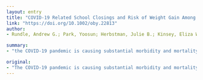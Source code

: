 ```yaml
---
layout: entry
title: "COVID-19 Related School Closings and Risk of Weight Gain Among Children"
link: "https://doi.org/10.1002/oby.22813"
author:
- Rundle, Andrew G.; Park, Yoosun; Herbstman, Julie B.; Kinsey, Eliza W.; Wang, Y. Claire

summary:
- "the COVID-19 pandemic is causing substantial morbidity and mortality, straining health care systems, shutting down economies, and closing school districts. Some schools are not expected to re-open this school year. The experiences in Hong Kong, Taiwan and Singapore suggest that social distancing orders will have to be periodically reinstated. We anticipate that the COVID-19 will likely double out-of-school time this year for many children in the U.S."

original:
- "The COVID-19 pandemic is causing substantial morbidity and mortality, straining health care systems, shutting down economies, and closing school districts. While it is a priority to mitigate its immediate impact, we want to call attention to the pandemic's longer-term effect on children's health: COVID-19, via these school closures, may exacerbate the epidemic of childhood obesity and increase disparities in obesity risk. In many areas of the U.S., the COVID-19 pandemic has closed schools and some of these school systems are not expected to re-open this school year. The experiences in Hong Kong, Taiwan and Singapore suggest that social distancing orders, if lifted after short periods, will have to be periodically re-instated to control COVID-19 flare ups. In short, we anticipate that the COVID-19 pandemic will likely double out-of-school time this year for many children in the U.S. and will exacerbate the risk factors for weight gain associated with summer recess."
---
```


